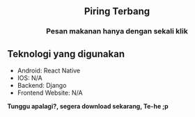<h2 align="center">Piring Terbang</h2>

<h3 align="center">Pesan makanan hanya dengan sekali klik</h3>


## Teknologi yang digunakan
- Android: React Native
- IOS: N/A
- Backend: Django
- Frontend Website: N/A

**Tunggu apalagi?, segera download sekarang, Te-he ;p**

<br>